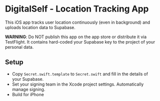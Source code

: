 # DigitalSelf - Location Tracking App

This iOS app tracks user location continuously (even in background) and uploads location data to Supabase.

**WARNING**: Do NOT publish this app on the app store or distribute it via TestFlight. It contains hard-coded your Supabase key to the project of your personal data.

## Setup

- Copy `Secret.swift.template` to `Secret.swift` and fill in the details of your Supabase.
- Set your signing team in the Xcode project settings. Automatically manage signing.
- Build for iPhone
